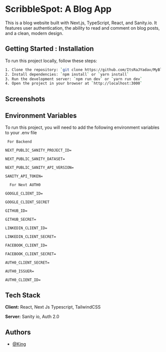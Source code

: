
# ScribbleSpot: A Blog App

This is a blog website built with Next.js, TypeScript, React, and Sanity.io. It features user authentication, the ability to read and comment on blog posts, and a clean, modern design.

## Getting Started : Installation  

To run this project locally, follow these steps:
```bash
1. Clone the repository: `git clone https://github.com/ItsRaJYadav/MyBlogs.git`
2. Install dependencies: `npm install` or `yarn install`
3. Run the development server: `npm run dev` or `yarn run dev`
4. Open the project in your browser at `http://localhost:3000`   
```   
## Screenshots

## Environment Variables

To run this project, you will need to add the following environment variables to your .env file
     
     For Backend

`NEXT_PUBLIC_SANITY_PROJECT_ID=`

`NEXT_PUBLIC_SANITY_DATASET=`

`NEXT_PUBLIC_SANITY_API_VERSION=`

`SANITY_API_TOKEN=`


      For Next AUTH0

`GOOGLE_CLIENT_ID=`

`GOOGLE_CLIENT_SECRET`

`GITHUB_ID=`

`GITHUB_SECRET=`

`LINKEDIN_CLIENT_ID=`

`LINKEDIN_CLIENT_SECRET=`

`FACEBOOK_CLIENT_ID=`

`FACEBOOK_CLIENT_SECRET=`

`AUTH0_CLIENT_SECRET=`

`AUTH0_ISSUER=`

`AUTH0_CLIENT_ID=`







## Tech Stack

**Client:** React, Next Js Typescript, TailwindCSS

**Server:** Sanity io, Auth 2.0


## Authors

- [@King](https://www.github.com/itsrajyadav)

